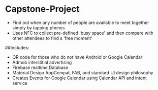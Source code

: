 # Capstone-Project

- Find out when any number of people are available to meet together simply by tapping phones
- Uses NFC to collect pre-defined 'busy space' and then compare with other attendees to find a 'free moment'

##Includes:
- QR code for those who do not have Android or Google Calendar
- Admob interstitial advertising
- Firebase realtime Database
- Material Design AppCompat, FAB, and standard UI design philosophy
- Creates Events for Google Calendar using Calendar API and intent service

